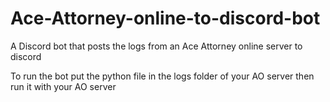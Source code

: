 # Ace-Attorney-online-to-discord-bot
A Discord bot that posts the logs from an Ace Attorney online server to discord 

To run the bot put the python file in the logs folder of your AO server then run it with your AO server

